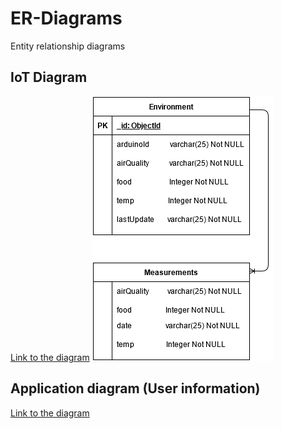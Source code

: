 # ER-Diagrams
Entity relationship diagrams

## IoT Diagram
[Link to the diagram](https://app.diagrams.net/?src=about#HFarmENV%2FER-Diagrams%2Fmaster%2FER-IoT-Diagram.drawio)
![IoT Diagram](https://raw.githubusercontent.com/FarmENV/ER-Diagrams/master/ER-IoT-Diagram.png)

## Application diagram (User information)
[Link to the diagram](https://app.diagrams.net/?src=about#HFarmENV%2FER-Diagrams%2Fmaster%2FER-APP-Diagram.drawio)
